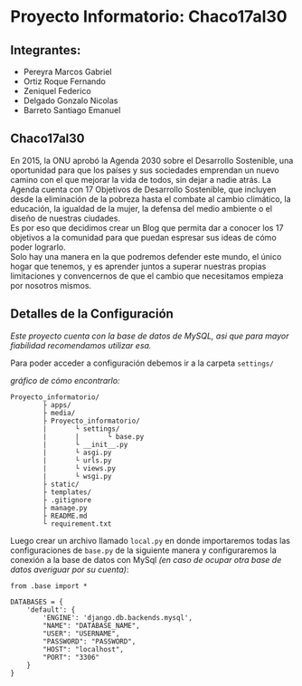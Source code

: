 # Proyecto Informatorio: Chaco17al30

## Integrantes:
- Pereyra Marcos Gabriel
- Ortiz Roque Fernando
- Zeniquel Federico
- Delgado Gonzalo Nicolas
- Barreto Santiago Emanuel

## Chaco17al30
En 2015, la ONU aprobó la Agenda 2030 sobre el Desarrollo Sostenible, una oportunidad para que los países y sus sociedades emprendan un nuevo camino con el que mejorar la vida de todos, sin dejar a nadie atrás. La Agenda cuenta con 17 Objetivos de Desarrollo Sostenible, que incluyen desde la eliminación de la pobreza hasta el combate al cambio climático, la educación, la igualdad de la mujer, la defensa del medio ambiente o el diseño de nuestras ciudades.\
Es por eso que decidimos crear un Blog que permita dar a conocer los 17 objetivos a la comunidad para que puedan espresar sus ideas de cómo poder lograrlo.\
Solo hay una manera en la que podremos defender este mundo, el único hogar que tenemos, y es aprender juntos a superar nuestras propias limitaciones y convencernos de que el cambio que necesitamos empieza por nosotros mismos.

## Detalles de la Configuración
_Este proyecto cuenta con la base de datos de MySQL, asi que para mayor fiabilidad recomendamos utilizar esa._

Para poder acceder a configuración debemos ir a la carpeta `settings/` 

_gráfico de cómo encontrarlo:_
```
Proyecto_informatorio/
        ├ apps/
        ├ media/
        ├ Proyecto_informatorio/
        |       └ settings/
        |       |       └ base.py
        |       └ __init__.py
        |       └ asgi.py
        |       └ urls.py
        |       └ views.py
        |       └ wsgi.py
        ├ static/
        ├ templates/
        ├ .gitignore
        ├ manage.py
        ├ README.md
        └ requirement.txt
```
Luego crear un archivo llamado `local.py` en donde importaremos todas las configuraciones de `base.py` de la siguiente manera y configuraremos la conexión a la base de datos con MySql _(en caso de ocupar otra base de datos averiguar por su cuenta)_:
```
from .base import *

DATABASES = {
    'default': {
        'ENGINE': 'django.db.backends.mysql',
        "NAME": "DATABASE_NAME",
        "USER": "USERNAME",
        "PASSWORD": "PASSWORD",
        "HOST": "localhost",
        "PORT": "3306"
    }
}
```